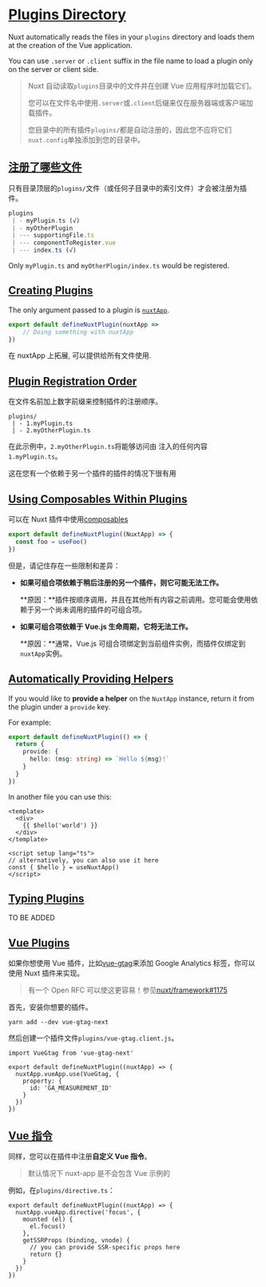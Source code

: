 # [Plugins Directory](https://nuxt.com/docs/guide/directory-structure/plugins#plugins-directory)

Nuxt automatically reads the files in your `plugins` directory and loads them at the creation of the Vue application. 

You can use `.server` or `.client` suffix in the file name to load a plugin only on the server or client side.

> Nuxt 自动读取`plugins`目录中的文件并在创建 Vue 应用程序时加载它们。
>
> 您可以在文件名中使用`.server`或`.client`后缀来仅在服务器端或客户端加载插件。
>
> 您目录中的所有插件`plugins/`都是自动注册的，因此您不应将它们`nuxt.config`单独添加到您的目录中。



## [注册了哪些文件](https://nuxt.com/docs/guide/directory-structure/plugins#which-files-are-registered)

只有目录顶层的`plugins/`文件（或任何子目录中的索引文件）才会被注册为插件。

```ts
plugins
 | - myPlugin.ts (√)
 | - myOtherPlugin
 | --- supportingFile.ts
 | --- componentToRegister.vue
 | --- index.ts (√)
```

Only `myPlugin.ts` and `myOtherPlugin/index.ts` would be registered.



## [Creating Plugins](https://nuxt.com/docs/guide/directory-structure/plugins#creating-plugins)

The only argument passed to a plugin is [`nuxtApp`](https://nuxt.com/docs/api/composables/use-nuxt-app).

```ts
export default defineNuxtPlugin(nuxtApp =>  
	// Doing something with nuxtApp
})
```

在 nuxtApp 上拓展, 可以提供给所有文件使用.

## [Plugin Registration Order](https://nuxt.com/docs/guide/directory-structure/plugins#plugin-registration-order)

在文件名前加上数字前缀来控制插件的注册顺序。

```
plugins/
 | - 1.myPlugin.ts
 | - 2.myOtherPlugin.ts
```

在此示例中，`2.myOtherPlugin.ts`将能够访问由 注入的任何内容`1.myPlugin.ts`。

这在您有一个依赖于另一个插件的插件的情况下很有用



## [Using Composables Within Plugins](https://nuxt.com/docs/guide/directory-structure/plugins#using-composables-within-plugins)

可以在 Nuxt 插件中使用[composables](https://nuxt.com/docs/guide/directory-structure/composables) 

```ts
export default defineNuxtPlugin((NuxtApp) => {
  const foo = useFoo()
})

```

但是，请记住存在一些限制和差异：

- **如果可组合项依赖于稍后注册的另一个插件，则它可能无法工作。**

  **原因：**插件按顺序调用，并且在其他所有内容之前调用。您可能会使用依赖于另一个尚未调用的插件的可组合项。

- **如果可组合项依赖于 Vue.js 生命周期，它将无法工作。**

  **原因：**通常，Vue.js 可组合项绑定到当前组件实例，而插件仅绑定到`nuxtApp`实例。



## [Automatically Providing Helpers](https://nuxt.com/docs/guide/directory-structure/plugins#automatically-providing-helpers)

If you would like to **provide a helper** on the `NuxtApp` instance, return it from the plugin under a `provide` key. 

For example:

```ts
export default defineNuxtPlugin(() => {
  return {
    provide: {
      hello: (msg: string) => `Hello ${msg}!`
    }
  }
})

```

In another file you can use this:

```vue
<template>
  <div>
    {{ $hello('world') }}
  </div>
</template>

<script setup lang="ts">
// alternatively, you can also use it here
const { $hello } = useNuxtApp()
</script>

```





## [Typing Plugins](https://nuxt.com/docs/guide/directory-structure/plugins#typing-plugins)

TO BE ADDED

## [Vue Plugins](https://nuxt.com/docs/guide/directory-structure/plugins#vue-plugins)

如果你想使用 Vue 插件，比如[vue-gtag](https://github.com/MatteoGabriele/vue-gtag)来添加 Google Analytics 标签，你可以使用 Nuxt 插件来实现。

> 有一个 Open RFC 可以使这更容易！参见[nuxt/framework#1175](https://github.com/nuxt/framework/discussions/1175)

首先，安装你想要的插件。

```
yarn add --dev vue-gtag-next
```



然后创建一个插件文件`plugins/vue-gtag.client.js`。

```TS
import VueGtag from 'vue-gtag-next'

export default defineNuxtPlugin((nuxtApp) => {
  nuxtApp.vueApp.use(VueGtag, {
    property: {
      id: 'GA_MEASUREMENT_ID'
    }
  })
})
```

## [Vue 指令](https://nuxt.com/docs/guide/directory-structure/plugins#vue-directives)

同样，您可以在插件中注册**自定义 Vue 指令**。

> 默认情况下 nuxt-app 是不会包含 Vue 示例的

例如，在`plugins/directive.ts`：

```TS
export default defineNuxtPlugin((nuxtApp) => {
  nuxtApp.vueApp.directive('focus', {
    mounted (el) {
      el.focus()
    },
    getSSRProps (binding, vnode) {
      // you can provide SSR-specific props here
      return {}
    }
  })
})
```


